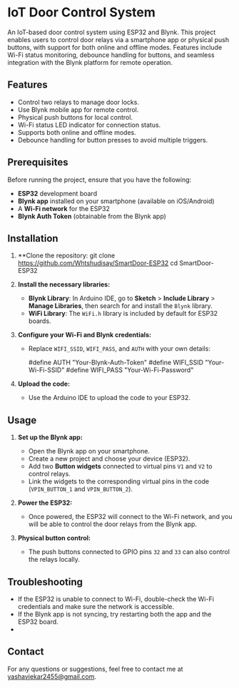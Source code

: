# IoT Door Control System

An IoT-based door control system using ESP32 and Blynk. This project enables users to control door relays via a smartphone app or physical push buttons, with support for both online and offline modes. Features include Wi-Fi status monitoring, debounce handling for buttons, and seamless integration with the Blynk platform for remote operation.

## Features

- Control two relays to manage door locks.
- Use Blynk mobile app for remote control.
- Physical push buttons for local control.
- Wi-Fi status LED indicator for connection status.
- Supports both online and offline modes.
- Debounce handling for button presses to avoid multiple triggers.

## Prerequisites

Before running the project, ensure that you have the following:

- **ESP32** development board
- **Blynk app** installed on your smartphone (available on iOS/Android)
- A **Wi-Fi network** for the ESP32
- **Blynk Auth Token** (obtainable from the Blynk app)

## Installation

1. **Clone the repository:
   git clone https://github.com/Whtshudisay/SmartDoor-ESP32
   cd SmartDoor-ESP32
2. **Install the necessary libraries:**
   - **Blynk Library**: In Arduino IDE, go to **Sketch** > **Include Library** > **Manage Libraries**, then search for and install the `Blynk` library.
   - **WiFi Library**: The `WiFi.h` library is included by default for ESP32 boards.

3. **Configure your Wi-Fi and Blynk credentials:**
   - Replace `WIFI_SSID`, `WIFI_PASS`, and `AUTH` with your own details:
   
     #define AUTH "Your-Blynk-Auth-Token"
     #define WIFI_SSID "Your-Wi-Fi-SSID"
     #define WIFI_PASS "Your-Wi-Fi-Password"
    

4. **Upload the code:**
   - Use the Arduino IDE to upload the code to your ESP32.

## Usage

1. **Set up the Blynk app:**
   - Open the Blynk app on your smartphone.
   - Create a new project and choose your device (ESP32).
   - Add two **Button widgets** connected to virtual pins `V1` and `V2` to control relays.
   - Link the widgets to the corresponding virtual pins in the code (`VPIN_BUTTON_1` and `VPIN_BUTTON_2`).

2. **Power the ESP32:**
   - Once powered, the ESP32 will connect to the Wi-Fi network, and you will be able to control the door relays from the Blynk app.

3. **Physical button control:**
   - The push buttons connected to GPIO pins `32` and `33` can also control the relays locally.

## Troubleshooting

- If the ESP32 is unable to connect to Wi-Fi, double-check the Wi-Fi credentials and make sure the network is accessible.
- If the Blynk app is not syncing, try restarting both the app and the ESP32 board.
- 
## Contact

For any questions or suggestions, feel free to contact me at yashavjekar2455@gmail.com.

